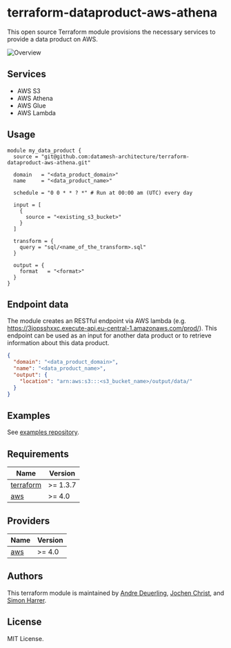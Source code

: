 # terraform-dataproduct-aws-athena

This open source Terraform module provisions the necessary services to provide a data product on AWS.

![Overview](https://www.datamesh-architecture.com/images/terraform-dataproduct-aws-athena.png)

## Services

* AWS S3
* AWS Athena
* AWS Glue
* AWS Lambda

## Usage

```hcl
module my_data_product {
  source = "git@github.com:datamesh-architecture/terraform-dataproduct-aws-athena.git"

  domain   = "<data_product_domain>"
  name     = "<data_product_name>"
  
  schedule = "0 0 * * ? *" # Run at 00:00 am (UTC) every day

  input = [
    {
      source = "<existing_s3_bucket>"
    }
  ]

  transform = {
    query = "sql/<name_of_the_transform>.sql"
  }

  output = {
    format   = "<format>"
  }
}
```

## Endpoint data

The module creates an RESTful endpoint via AWS lambda (e.g. https://3jopsshxxc.execute-api.eu-central-1.amazonaws.com/prod/). This endpoint can be used as an input for another data product or to retrieve information about this data product.

```json
{
  "domain": "<data_product_domain>",
  "name": "<data_product_name>",
  "output": {
    "location": "arn:aws:s3:::<s3_bucket_name>/output/data/"
  }
}
```

## Examples

See [examples repository](https://github.com/datamesh-architecture/terraform-dataproduct-examples).

## Requirements

| Name                                                                      | Version    |
|---------------------------------------------------------------------------|------------|
| <a name="requirement_terraform"></a> [terraform](#requirement\_terraform) | >= 1.3.7   |
| <a name="requirement_aws"></a> [aws](#requirement\_aws)                   | >= 4.0     |

## Providers

| Name                                                                | Version   |
|---------------------------------------------------------------------|-----------|
| <a name="provider_aws"></a> [aws](#provider\_aws)                   | >= 4.0    |

## Authors

This terraform module is maintained by [Andre Deuerling](https://www.innoq.com/en/staff/andre-deuerling/), [Jochen Christ](https://www.innoq.com/en/staff/jochen-christ/), and [Simon Harrer](https://www.innoq.com/en/staff/dr-simon-harrer/).

## License

MIT License.
